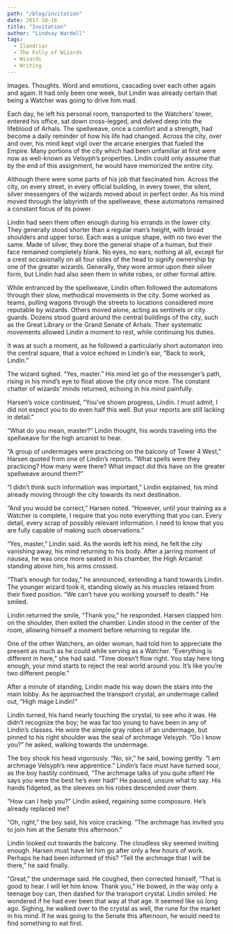 ```yaml
---
path: "/blog/invitation"
date: 2017-10-16
title: "Invitation"
author: "Lindsay Wardell"
tags:
  - Ilandrior
  - The Folly of Wizards
  - Wizards
  - Writing
---
```

Images. Thoughts. Word and emotions, cascading over each other again and again. It had only been one week, but Lindin was already certain that being a Watcher was going to drive him mad.

Each day, he left his personal room, transported to the Watchers’ tower, entered his office, sat down cross-legged, and delved deep into the lifeblood of Arhals. The spellweave, once a comfort and a strength, had become a daily reminder of how his life had changed. Across the city, over and over, his mind kept vigil over the arcane energies that fueled the Empire. Many portions of the city which had been unfamiliar at first were now as well-known as Velsyph’s properties. Lindin could only assume that by the end of this assignment, he would have memorized the entire city.

Although there were some parts of his job that fascinated him. Across the city, on every street, in every official building, in every tower, the silent, silver messengers of the wizards moved about in perfect order. As his mind moved through the labyrinth of the spellweave, these automatons remained a constant focus of its power.

Lindin had seen them often enough during his errands in the lower city. They generally stood shorter than a regular man’s height, with broad shoulders and upper torso. Each was a unique shape, with no two ever the same. Made of silver, they bore the general shape of a human, but their face remained completely blank. No eyes, no ears, nothing at all, except for a crest occasionally on all four sides of the head to signify ownership by one of the greater wizards. Generally, they wore armor upon their silver form, but Lindin had also seen them in white robes, or other formal attire.

While entranced by the spellweave, Lindin often followed the automatons through their slow, methodical movements in the city. Some worked as teams, pulling wagons through the streets to locations considered more reputable by wizards. Others moved alone, acting as sentinels or city guards. Dozens stood guard around the central buildings of the city, such as the Great Library or the Grand Senate of Arhals. Their systematic movements allowed Lindin a moment to rest, while continuing his duties.

It was at such a moment, as he followed a particularly short automaton into the central square, that a voice echoed in Lindin’s ear, “Back to work, Lindin.”

The wizard sighed. “Yes, master.” His mind let go of the messenger’s path, rising in his mind’s eye to float above the city once more. The constant chatter of wizards’ minds returned, echoing in his mind painfully.

Harsen’s voice continued, “You’ve shown progress, Lindin. I must admit, I did not expect you to do even half this well. But your reports are still lacking in detail.”

“What do you mean, master?” Lindin thought, his words traveling into the spellweave for the high arcanist to hear.

“A group of undermages were practicing on the balcony of Tower 4 West,” Harsen quoted from one of Lindin’s reports. “What spells were they practicing? How many were there? What impact did this have on the greater spellweave around them?”

“I didn’t think such information was important,” Lindin explained, his mind already moving through the city towards its next destination.

“And you would be correct,” Harsen noted. “However, until your training as a Watcher is complete, I require that you note everything that you can. Every detail, every scrap of possibly relevant information. I need to know that you are fully capable of making such observations.”

“Yes, master,” Lindin said. As the words left his mind, he felt the city vanishing away, his mind returning to his body. After a jarring moment of nausea, he was once more seated in his chamber, the High Arcanist standing above him, his arms crossed.

“That’s enough for today,” he announced, extending a hand towards Lindin. The younger wizard took it, standing slowly as his muscles relaxed from their fixed position. “We can’t have you working yourself to death.” He smiled.

Lindin returned the smile, “Thank you,” he responded. Harsen clapped him on the shoulder, then exited the chamber. Lindin stood in the center of the room, allowing himself a moment before returning to regular life.

One of the other Watchers, an older woman, had told him to appreciate the present as much as he could while serving as a Watcher. “Everything is different in here,” she had said. “Time doesn’t flow right. You stay here long enough, your mind starts to reject the real world around you. It’s like you’re two different people.”

After a minute of standing, Lindin made his way down the stairs into the main lobby. As he approached the transport crystal, an undermage called out, “High mage Lindin!”

Lindin turned, his hand nearly touching the crystal, to see who it was. He didn’t recognize the boy; he was far too young to have been in any of Lindin’s classes. He wore the simple gray robes of an undermage, but pinned to his right shoulder was the seal of archmage Velsyph. “Do I know you?” he asked, walking towards the undermage.

The boy shook his head vigorously. “No, sir,” he said, bowing gently. “I am archmage Velsyph’s new apprentice.” Lindin’s face must have turned sour, as the boy hastily continued, “The archmage talks of you quite often! He says you were the best he’s ever had!” He paused, unsure what to say. His hands fidgeted, as the sleeves on his robes descended over them.

“How can I help you?” Lindin asked, regaining some composure. He’s already replaced me?

“Oh, right,” the boy said, his voice cracking. “The archmage has invited you to join him at the Senate this afternoon.”

Lindin looked out towards the balcony. The cloudless sky seemed inviting enough. Harsen must have let him go after only a few hours of work. Perhaps he had been informed of this? “Tell the archmage that I will be there,” he said finally.

“Great,” the undermage said. He coughed, then corrected himself, “That is good to hear. I will let him know. Thank you,” He bowed, in the way only a teenage boy can, then dashed for the transport crystal. Lindin smiled. He wondered if he had ever been that way at that age. It seemed like so long ago. Sighing, he walked over to the crystal as well, the rune for the market in his mind. If he was going to the Senate this afternoon, he would need to find something to eat first.